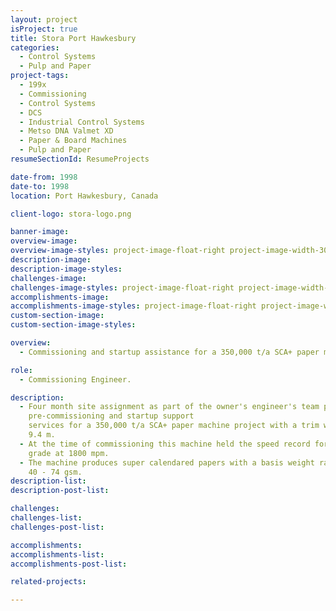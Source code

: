 ```yaml
---
layout: project
isProject: true
title: Stora Port Hawkesbury
categories:
  - Control Systems
  - Pulp and Paper
project-tags:
  - 199x
  - Commissioning
  - Control Systems
  - DCS
  - Industrial Control Systems
  - Metso DNA Valmet XD
  - Paper & Board Machines
  - Pulp and Paper
resumeSectionId: ResumeProjects

date-from: 1998
date-to: 1998
location: Port Hawkesbury, Canada

client-logo: stora-logo.png

banner-image:
overview-image:
overview-image-styles: project-image-float-right project-image-width-30
description-image:
description-image-styles:
challenges-image:
challenges-image-styles: project-image-float-right project-image-width-40
accomplishments-image:
accomplishments-image-styles: project-image-float-right project-image-width-40
custom-section-image:
custom-section-image-styles:

overview:
  - Commissioning and startup assistance for a 350,000 t/a SCA+ paper machine.

role:
  - Commissioning Engineer.

description:
  - Four month site assignment as part of the owner's engineer's team providing
    pre-commissioning and startup support
    services for a 350,000 t/a SCA+ paper machine project with a trim width of
    9.4 m.
  - At the time of commissioning this machine held the speed record for the
    grade at 1800 mpm.
  - The machine produces super calendared papers with a basis weight range of
    40 - 74 gsm.
description-list:
description-post-list:

challenges:
challenges-list:    
challenges-post-list:    

accomplishments:
accomplishments-list:    
accomplishments-post-list:    

related-projects:

---
```

